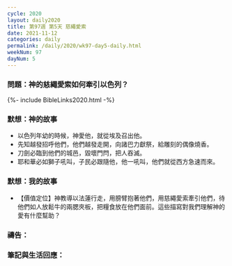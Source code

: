 ```yaml
---
cycle: 2020
layout: daily2020
title: 第97週 第5天 慈繩愛索
date: 2021-11-12
categories: daily
permalink: /daily/2020/wk97-day5-daily.html
weekNum: 97
dayNum: 5
---
```


### 問題：神的慈繩愛索如何牽引以色列？

{%- include BibleLinks2020.html -%}

### 默想：神的故事
+ 以色列年幼的時候，神愛他，就從埃及召出他。
+ 先知越發招呼他們，他們越發走開，向諸巴力獻祭，給雕刻的偶像燒香。
+ 刀劍必臨到他們的城邑，毀壞門閂，把人吞滅。
+ 耶和華必如獅子吼叫，子民必跟隨他，他一吼叫，他們就從西方急速而來。

### 默想：我的故事
+ 【價值定位】神教導以法蓮行走，用膀臂抱著他們，用慈繩愛索牽引他們，待他們如人放鬆牛的兩腮夾板，把糧食放在他們面前。這些描寫對我們理解神的愛有什麼幫助？

### 禱告：

### 筆記與生活回應：
